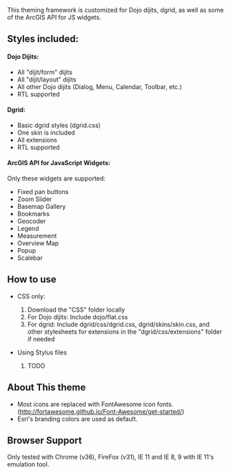 This theming framework is customized for Dojo dijits, dgrid, as well as some of the ArcGIS API for JS widgets.

## Styles included:

#### Dojo Dijits:
  * All "dijit/form" dijits
  * All "dijit/layout" dijits
  * All other Dojo dijits (Dialog, Menu, Calendar, Toolbar, etc.)
  * RTL supported
  
#### Dgrid:
  * Basic dgrid styles (dgrid.css)
  * One skin is included
  * All extensions
  * RTL supported
  
#### ArcGIS API for JavaScript Widgets:
Only these widgets are supported:
  * Fixed pan buttons
  * Zoom Slider
  * Basemap Gallery
  * Bookmarks
  * Geocoder
  * Legend
  * Measurement
  * Overview Map
  * Popup
  * Scalebar

## How to use
  * CSS only:
    1. Download the "CSS" folder locally
    2. For Dojo dijits: Include dojo/flat.css
    3. For dgrid: Include dgrid/css/dgrid.css, dgrid/skins/skin.css, and other stylesheets for extensions in the "dgrid/css/extensions" folder if needed  
  
  * Using Stylus files
    1. TODO
    
## About This theme
  * Most icons are replaced with FontAwesome icon fonts. (http://fortawesome.github.io/Font-Awesome/get-started/)
  * Esri's branding colors are used as default.

## Browser Support
  Only tested with Chrome (v36), FireFox (v31), IE 11 and IE 8, 9 with IE 11's emulation tool.
  
